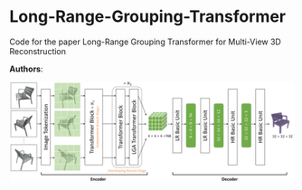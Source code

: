 # Long-Range-Grouping-Transformer
Code for the paper Long-Range Grouping Transformer for Multi-View 3D Reconstruction

**Authors**: 

<img src="./imgs/LRGT-Networks.png" width="900"/>
